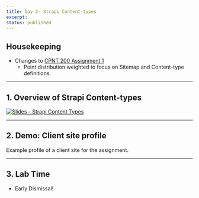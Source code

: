 ```yaml
---
title: Day 2- Strapi Content-types
excerpt: 
status: published
---
```


## Housekeeping
- Changes to [CPNT 200 Assignment 1](../assessments/assignment-1)
    - Point distribution weighted to focus on Sitemap and Content-type definitions.

---

## 1. Overview of Strapi Content-types
[![Slides - Strapi Content Types](/images/slides/content-types.png)](https://sait-wbdv.github.io/slides/f22/cpnt-200/content-types.html)

---

## 2. Demo: Client site profile
Example profile of a client site for the assignment.

---

## 3. Lab Time
- Early Dismissal!